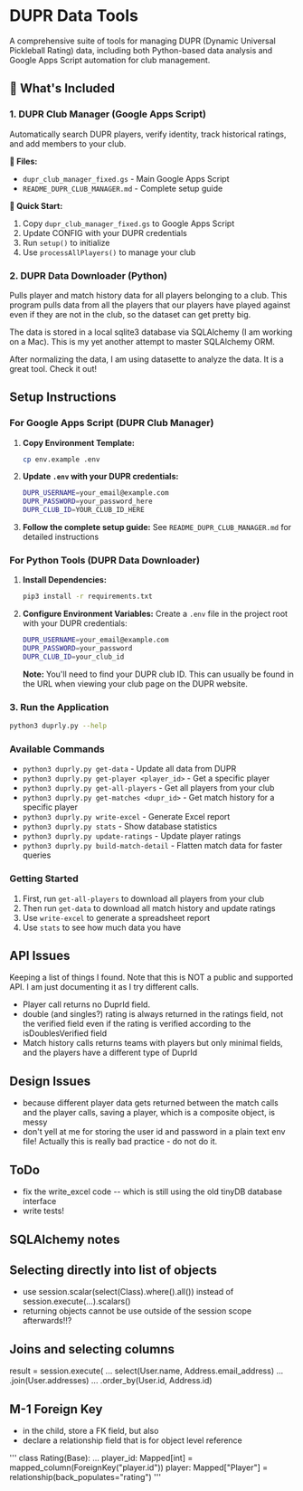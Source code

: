 # DUPR Data Tools

A comprehensive suite of tools for managing DUPR (Dynamic Universal Pickleball Rating) data, including both Python-based data analysis and Google Apps Script automation for club management.

## 🎯 What's Included

### 1. **DUPR Club Manager** (Google Apps Script)
Automatically search DUPR players, verify identity, track historical ratings, and add members to your club.

**📁 Files:**
- `dupr_club_manager_fixed.gs` - Main Google Apps Script
- `README_DUPR_CLUB_MANAGER.md` - Complete setup guide

**🚀 Quick Start:**
1. Copy `dupr_club_manager_fixed.gs` to Google Apps Script
2. Update CONFIG with your DUPR credentials
3. Run `setup()` to initialize
4. Use `processAllPlayers()` to manage your club

### 2. **DUPR Data Downloader** (Python)
Pulls player and match history data for all players belonging to a club. This program pulls data from all the players that our players have played against even if they are not in the club, so the dataset can get pretty big.

The data is stored in a local sqlite3 database via SQLAlchemy (I am working on a Mac).
This is my yet another attempt to master SQLAlchemy ORM.

After normalizing the data, I am using datasette to analyze the data. It is a great tool.
Check it out!

## Setup Instructions

### For Google Apps Script (DUPR Club Manager)

1. **Copy Environment Template:**
   ```bash
   cp env.example .env
   ```

2. **Update `.env` with your DUPR credentials:**
   ```bash
   DUPR_USERNAME=your_email@example.com
   DUPR_PASSWORD=your_password_here
   DUPR_CLUB_ID=YOUR_CLUB_ID_HERE
   ```

3. **Follow the complete setup guide:** See `README_DUPR_CLUB_MANAGER.md` for detailed instructions

### For Python Tools (DUPR Data Downloader)

1. **Install Dependencies:**
   ```bash
   pip3 install -r requirements.txt
   ```

2. **Configure Environment Variables:**
   Create a `.env` file in the project root with your DUPR credentials:

   ```bash
   DUPR_USERNAME=your_email@example.com
   DUPR_PASSWORD=your_password
   DUPR_CLUB_ID=your_club_id
   ```

   **Note:** You'll need to find your DUPR club ID. This can usually be found in the URL when viewing your club page on the DUPR website.

### 3. Run the Application

```bash
python3 duprly.py --help
```

### Available Commands

- `python3 duprly.py get-data` - Update all data from DUPR
- `python3 duprly.py get-player <player_id>` - Get a specific player
- `python3 duprly.py get-all-players` - Get all players from your club
- `python3 duprly.py get-matches <dupr_id>` - Get match history for a specific player
- `python3 duprly.py write-excel` - Generate Excel report
- `python3 duprly.py stats` - Show database statistics
- `python3 duprly.py update-ratings` - Update player ratings
- `python3 duprly.py build-match-detail` - Flatten match data for faster queries

### Getting Started

1. First, run `get-all-players` to download all players from your club
2. Then run `get-data` to download all match history and update ratings
3. Use `write-excel` to generate a spreadsheet report
4. Use `stats` to see how much data you have

## API Issues

Keeping a list of things I found. Note that this is NOT a public and supported API.
I am just documenting it as I try different calls.

- Player call returns no DuprId field.
- double (and singles?) rating is always returned in the ratings field, not the verified field even
  if the rating is verified according to the isDoublesVerified field
- Match history calls returns teams with players but only minimal fields, and the players have a different type of DuprId

## Design Issues

- because different player data gets returned between the match calls and the
  player calls, saving a player, which is a composite object, is messy
- don't yell at me for storing the user id and password in a plain text env file!
  Actually this is really bad practice - do not do it.

## ToDo

- fix the write_excel code -- which is still using the old tinyDB database interface
- write tests!

## SQLAlchemy notes

## Selecting directly into list of objects

- use session.scalar(select(Class).where().all()) instead of session.execute(...).scalars()
- returning objects cannot be use outside of the session scope afterwards!!?

## Joins and selecting columns

result = session.execute(
...     select(User.name, Address.email_address)
...     .join(User.addresses)
...     .order_by(User.id, Address.id)

## M-1 Foreign Key

- in the child, store a FK field, but also
- declare a relationship field that is for object level reference

'''
class Rating(Base):
    ...
    player_id: Mapped[int] = mapped_column(ForeignKey("player.id"))
    player: Mapped["Player"] = relationship(back_populates="rating")
'''
